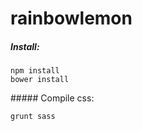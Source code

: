 rainbowlemon
============

##### Install:

````
npm install
bower install
````

##### Compile css:

````
grunt sass

````